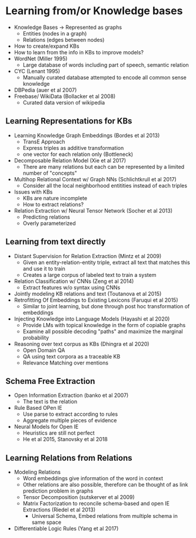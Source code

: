 # Learning from/or Knowledge bases
- Knowledge Bases -> Represented as graphs
    - Entities (nodes in a graph)
    - Relations (edges between nodes)
- How to create/expand KBs
- How to learn from the info in KBs to improve models?
- WordNet (Miller 1995)
    - Large database of words including part of speech, semantic relation
- CYC (Lenant 1995)
    - Manually curated database attempted to encode all common sense knowledge
- DBPedia (auer et al 2007)
- Freebase/ WikiData (Bollacker et al 2008)
    - Curated data version of wikipedia
## Learning Representations for KBs
- Learning Knowledge Graph Embeddings (Bordes et al 2013)
    - TransE Approach
    - Express triples as additive transformation
    - one vector for each relation only (Bottleneck)
- Decomposable Relation Model (Xie et al 2017)
    - There are many relations but each can be represented by a limited number of "concepts"
- Multihop Relational Context w/ Graph NNs (Schlichtkrull et al 2017)
    - Consider all the local neighborhood entitities instead of each triples
- Issues with KBs
    - KBs are nature incomplete
    - How to extract relations?
- Relation Extraction w/ Neural Tensor Network (Socher et al 2013)
    - Predicting relations 
    - Overly parameterized
## Learning from text directly
- Distant Supervision for Relation Extraction (Mintz et al 2009)
    - Given an entity-relation-entity triple, extract all text that matches this and use it to train
    - Creates a large corpus of labeled text to train a system
- Relation Classification w/ CNNs (Zeng et al 2014)
    - Extract features w/o syntax using CNNs
- Jointly modeling KB relations and text (Toutanova et al 2015)
- Retrofitting Of Embeddings to Existing Lexicons (Faruqui et al 2015)
    - Similar to joint learning, but done through post hoc transformation of embeddings
- Injecting Knowledge into Language Models (Hayashi et al 2020)
    - Provide LMs with topical knowledge in the form of copiable graphs
    - Examine all possible decoding "paths" and maximize the marginal probability
- Reasoning over text corpus as KBs (Dhingra et al 2020)
    - Open Domain QA
    - QA using text corpora as a traceable KB
    - Relevance Matching over mentions
## Schema Free Extraction
- Open Information Extraction (banko et al 2007)
    - The text is the relation
- Rule Based OPen IE
    - Use parse to extract according to rules
    - Aggregate multiple pieces of evidence
- Neural Models for Open IE
    - Heuristics are still not perfect
    - He et al 2015, Stanovsky et al 2018
## Learning Relations from Relations
- Modeling Relations
    - Word embeddings give information of the word in context
    - Other relations are also possible, therefore can be thought of as link prediction problem in graphs
    - Tensor Decomposition (sutskerver et al 2009)
    - Matrix Factorization to reconcile schema-based and open IE Extractions (Riedel et al 2013)
        - Universal Schema, Embed relations from multiple schema in same space
- Differentiable Logic Rules (Yang et al 2017)